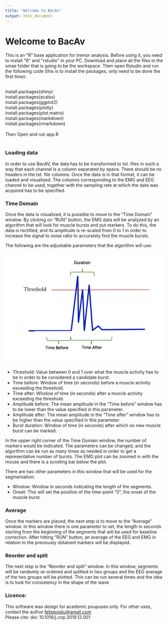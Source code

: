 ```yaml
---
title: "Welcome to BacAv"
output: html_document
---
```


# Welcome to BacAv

This is an “R” base application for tremor analysis. Before using it, you need to install "R" and "rstudio" in your PC. Download and place all the files in the smae folder that is going to be the workspace.
Then open Rstudio and run the following code (this is to install the packages, only need to be done the first time):

<br>
install.packages(shiny)
<br>
install.packages(scales)
<br>
install.packages(ggplot2)
<br>
install.packages(plotly)
<br>
install.packages(plot.matrix)
<br>
install.packages(markdown)
<br>
install.packages(rmarkdown)
<br>
<br>
Then Open and run app.R
<br>
<br>


### Loading data

In order to use BacAV, the data has to be transformed to txt. files in such a way that each channel is a column separated by space. There should be no headers in the txt. file columns. Once the data is in that format, it can be loaded and visualized. The columns corresponding to the EMG and EEG channel to be used, together with the sampling rate at which the data was acquired has to be specified. 

### Time Domain

Once the data is visualized, it is possible to move to the “Time Domain” window. By clicking on “RUN” button, the EMG data will be analyzed by an algorithm that will look for muscle bursts and put markers. To do this, the data is rectified, and its amplitude is re-scaled from 0 to 1 in order to increase the signal to noise ratio to accurately find the muscle bursts. 

The following are the adjustable parameters that the algorithm will use:

![Figure_2](/Figure_2.png)

- Threshold: Value between 0 and 1 over what the muscle activity has to be in order to be considered a candidate burst.
- Time before: Window of time (in seconds) before a muscle activity exceeding the threshold.
- Time after: Window of time (in seconds) after a muscle activity exceeding the threshold.
- Amplitude before: The mean amplitude in the “Time before” window has to be lower than the value specified in this parameter. 
- Amplitude after: The mean amplitude in the “Time after” window has to be higher than the value specified in this parameter. 
- Burst duration: Window of time (in seconds) after which no new muscle burst can be marked.




In the upper right corner of the Time Domain window, the number of markers would be indicated. The parameters can be changed, and the algorithm can be run as many times as needed in order to get a representative number of bursts. The EMG plot can be zoomed in with the mouse and there is a scrolling bar below the plot. 

There are two other parameters in this window that will be used for the segmentation:

- Window: Window in seconds indicating the length of the segments.
- Onset: This will set the position of the time-point “0”, the onset of the muscle burst.

### Average

Once the markers are placed, the next step is to move to the “Average” window. In this window there is one parameter to set, the length in seconds starting from the beginning of the segments that will be used for baseline correction. After hitting “RUN” button, an average of the EEG and EMG in relation to the previously obtained markers will be displayed. 

### Reorder and split
The next step is the “Reorder and split” window. In this window, segments will be randomly re-ordered and splitted in two groups and the EEG average of the two groups will be plotted. This can be run several times and the idea is to look for consistency in the shape of the wave 

### Licence: 

This software was design for academic poupuses only. 
For other uses, contact the author felipevialu@gmail.com
<br> 
Please cite: doi: 10.1016/j.cnp.2019.12.001


